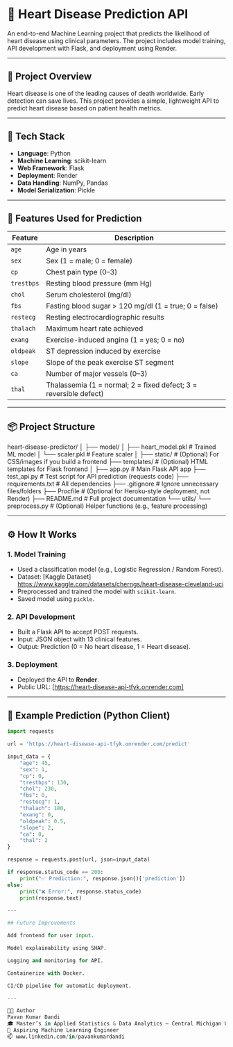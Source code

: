 # 💓 Heart Disease Prediction API

An end-to-end Machine Learning project that predicts the likelihood of heart disease using clinical parameters. The project includes model training, API development with Flask, and deployment using Render.

---

## 📌 Project Overview

Heart disease is one of the leading causes of death worldwide. Early detection can save lives. This project provides a simple, lightweight API to predict heart disease based on patient health metrics.

---

## 🚀 Tech Stack

- **Language**: Python
- **Machine Learning**: scikit-learn
- **Web Framework**: Flask
- **Deployment**: Render
- **Data Handling**: NumPy, Pandas
- **Model Serialization**: Pickle

---

## 🧠 Features Used for Prediction

| Feature       | Description                          |
|---------------|--------------------------------------|
| `age`         | Age in years                         |
| `sex`         | Sex (1 = male; 0 = female)           |
| `cp`          | Chest pain type (0–3)                |
| `trestbps`    | Resting blood pressure (mm Hg)       |
| `chol`        | Serum cholesterol (mg/dl)            |
| `fbs`         | Fasting blood sugar > 120 mg/dl (1 = true; 0 = false) |
| `restecg`     | Resting electrocardiographic results |
| `thalach`     | Maximum heart rate achieved          |
| `exang`       | Exercise-induced angina (1 = yes; 0 = no) |
| `oldpeak`     | ST depression induced by exercise    |
| `slope`       | Slope of the peak exercise ST segment |
| `ca`          | Number of major vessels (0–3)        |
| `thal`        | Thalassemia (1 = normal; 2 = fixed defect; 3 = reversible defect) |

---

## 📦 Project Structure

heart-disease-predictor/
│
├── model/
│   ├── heart_model.pkl          # Trained ML model
│   └── scaler.pkl               # Feature scaler
│
├── static/                      # (Optional) For CSS/images if you build a frontend
├── templates/                   # (Optional) HTML templates for Flask frontend
│
├── app.py                       # Main Flask API app
├── test_api.py                  # Test script for API prediction (requests code)
├── requirements.txt             # All dependencies
├── .gitignore                   # Ignore unnecessary files/folders
├── Procfile                     # (Optional for Heroku-style deployment, not Render)
├── README.md                    # Full project documentation
└── utils/
    └── preprocess.py            # (Optional) Helper functions (e.g., feature processing)



---

## ⚙️ How It Works

### 1. Model Training
- Used a classification model (e.g., Logistic Regression / Random Forest).
- Dataset: [Kaggle Dataset] https://www.kaggle.com/datasets/cherngs/heart-disease-cleveland-uci
- Preprocessed and trained the model with `scikit-learn`.
- Saved model using `pickle`.

### 2. API Development
- Built a Flask API to accept POST requests.
- Input: JSON object with 13 clinical features.
- Output: Prediction (0 = No heart disease, 1 = Heart disease).

### 3. Deployment
- Deployed the API to **Render**.
- Public URL: [https://heart-disease-api-tfyk.onrender.com]

---

## 🔎 Example Prediction (Python Client)

```python
import requests

url = 'https://heart-disease-api-tfyk.onrender.com/predict'

input_data = {
    "age": 45,
    "sex": 1,
    "cp": 0,
    "trestbps": 130,
    "chol": 230,
    "fbs": 0,
    "restecg": 1,
    "thalach": 180,
    "exang": 0,
    "oldpeak": 0.5,
    "slope": 2,
    "ca": 0,
    "thal": 2
}

response = requests.post(url, json=input_data)

if response.status_code == 200:
    print("✅ Prediction:", response.json()['prediction'])
else:
    print("❌ Error:", response.status_code)
    print(response.text)

---

## Future Improvements

Add frontend for user input.

Model explainability using SHAP.

Logging and monitoring for API.

Containerize with Docker.

CI/CD pipeline for automatic deployment.

---

👨‍💻 Author
Pavan Kumar Dandi
🎓 Master’s in Applied Statistics & Data Analytics – Central Michigan University
🎯 Aspiring Machine Learning Engineer
📫 www.linkedin.com/in/pavankumardandi
